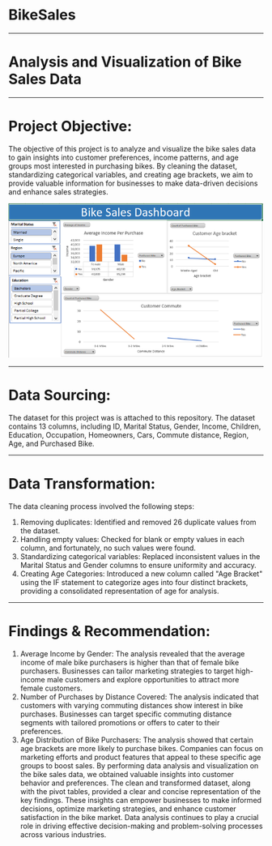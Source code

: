 # BikeSales



----
# Analysis and Visualization of Bike Sales Data

----
# Project Objective: 
The objective of this project is to analyze and visualize the bike sales data to gain insights into customer preferences, income patterns, and age groups most interested in purchasing bikes. By cleaning the dataset, standardizing categorical variables, and creating age brackets, we aim to provide valuable information for businesses to make data-driven decisions and enhance sales strategies.

<div align="center">
  <img src="https://raw.githubusercontent.com/olubusayodam/BikeSales/main/BIKES.PNG" alt="pix">
</div>

-----
# Data Sourcing:

The dataset for this project was is attached to this repository. The dataset contains 13 columns, including ID, Marital Status, Gender, Income, Children, Education, Occupation, Homeowners, Cars, Commute distance, Region, Age, and Purchased Bike. 


----
# Data Transformation:
The data cleaning process involved the following steps:
1. Removing duplicates: Identified and removed 26 duplicate values from the dataset.
2. Handling empty values: Checked for blank or empty values in each column, and fortunately, no such values were found.
3. Standardizing categorical variables: Replaced inconsistent values in the Marital Status and Gender columns to ensure uniformity and accuracy.
4. Creating Age Categories: Introduced a new column called "Age Bracket" using the IF statement to categorize ages into four distinct brackets, providing a consolidated representation of age for analysis.



----
# Findings & Recommendation:
1. Average Income by Gender: The analysis revealed that the average income of male bike purchasers is higher than that of female bike purchasers. Businesses can tailor marketing strategies to target high-income male customers and explore opportunities to attract more female customers.
2. Number of Purchases by Distance Covered: The analysis indicated that customers with varying commuting distances show interest in bike purchases. Businesses can target specific commuting distance segments with tailored promotions or offers to cater to their preferences.
3. Age Distribution of Bike Purchasers: The analysis showed that certain age brackets are more likely to purchase bikes. Companies can focus on marketing efforts and product features that appeal to these specific age groups to boost sales.
By performing data analysis and visualization on the bike sales data, we obtained valuable insights into customer behavior and preferences. The clean and transformed dataset, along with the pivot tables, provided a clear and concise representation of the key findings. These insights can empower businesses to make informed decisions, optimize marketing strategies, and enhance customer satisfaction in the bike market. Data analysis continues to play a crucial role in driving effective decision-making and problem-solving processes across various industries.


